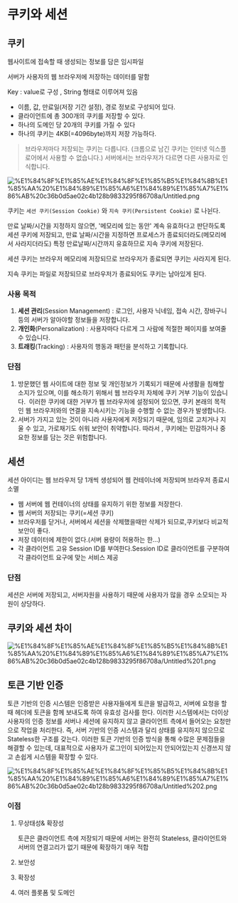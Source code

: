 # 쿠키와 세션

## 쿠키

웹사이트에 접속할 때 생성되는 정보를 담은 임시파일

서버가 사용자의 웹 브라우저에 저장하는 데이터를 말함

Key : value로 구성 , String 형태로 이루어져 있음

- 이름, 값, 만료일(저장 기간 설정), 경로 정보로 구성되어 있다.
- 클라이언트에 총 300개의 쿠키를 저장할 수 있다.
- 하나의 도메인 당 20개의 쿠키를 가질 수 있다
- 하나의 쿠키는 4KB(=4096byte)까지 저장 가능하다.

> 브라우저마다 저장되는 쿠키는 다릅니다. (크롬으로 남긴 쿠키는 인터넷 익스플로어에서 사용할 수 없습니다.)
서버에서는 브라우저가 다르면 다른 사용자로 인식합니다.

![%E1%84%8F%E1%85%AE%E1%84%8F%E1%85%B5%E1%84%8B%E1%85%AA%20%E1%84%89%E1%85%A6%E1%84%89%E1%85%A7%E1%86%AB%20c36b0d5ae02c4b128b9833295f86708a/Untitled.png](%E1%84%8F%E1%85%AE%E1%84%8F%E1%85%B5%E1%84%8B%E1%85%AA%20%E1%84%89%E1%85%A6%E1%84%89%E1%85%A7%E1%86%AB%20c36b0d5ae02c4b128b9833295f86708a/Untitled.png)

쿠키는 `세션 쿠키(Session Cookie)` 와 `지속 쿠키(Persistent Cookie)` 로 나뉜다.

만료 날짜/시간을 지정하지 않으면, '메모리에 있는 동안' 계속 유효하다고 판단하도록 세션 쿠키에 저장되고, 만료 날짜/시간을 지정하면 프로세스가 종료되더라도(메모리에서 사라지더라도) 특정 만료날짜/시간까지 유효하므로 지속 쿠키에 저장된다.

세션 쿠키는 브라우저 메모리에 저장되므로 브라우저가 종료되면 쿠키는 사라지게 된다.

지속 쿠키는 파일로 저장되므로 브라우저가 종료되어도 쿠키는 남아있게 된다.

### 사용 목적

1. **세션 관리**(Session Management) : 로그인, 사용자 닉네임, 접속 시간, 장바구니 등의 서버가 알아야할 정보들을 저장합니다.
2. **개인화**(Personalization) : 사용자마다 다르게 그 사람에 적절한 페이지를 보여줄 수 있습니다.
3. **트래킹**(Tracking) : 사용자의 행동과 패턴을 분석하고 기록합니다.

### 단점

1. 방문했던 웹 사이트에 대한 정보 및 개인정보가 기록되기 때문에 사생활을 침해할 소지가 있으며, 이를 해소하기 위해서 웹 브라우저 자체에 쿠키 거부 기능이 있습니다. 
이러한 쿠키에 대한 거부가 웹 브라우저에 설정되어 있으면,
쿠키 본래의 목적인 웹 브라우저와의 연결을 지속시키는 기능을 수행할 수 없는 경우가 발생합니다.
2. 서버가 가지고 있는 것이 아니라 사용자에게 저장되기 때문에, 임의로 고치거나 지울 수 있고, 가로채기도 쉬워 보안이 취약합니다. 따라서 , 쿠키에는 민감하거나 중요한 정보를 담는 것은 위험합니다.

## 세션

세션 아이디는 웹 브라우저 당 1개씩 생성되어 웹 컨테이너에 저장되며 브라우저 종료시 소멸

- 웹 서버에 웹 컨테이너의 상태를 유지하기 위한 정보를 저장한다.
- 웹 서버의 저장되는 쿠키(=세션 쿠키)
- 브라우저를 닫거나, 서버에서 세션을 삭제했을때만 삭제가 되므로,쿠키보다 비교적 보안이 좋다.
- 저장 데이터에 제한이 없다.(서버 용량이 허용하는 한...)
- 각 클라이언트 고유 Session ID를 부여한다.Session ID로 클라이언트를 구분하여 각 클라이언트 요구에 맞는 서비스 제공

### 단점

세션은 서버에 저장되고, 서버자원을 사용하기 때문에 사용자가 많을 경우 소모되는 자원이 상당하다.

## 쿠키와 세션 차이

![%E1%84%8F%E1%85%AE%E1%84%8F%E1%85%B5%E1%84%8B%E1%85%AA%20%E1%84%89%E1%85%A6%E1%84%89%E1%85%A7%E1%86%AB%20c36b0d5ae02c4b128b9833295f86708a/Untitled%201.png](%E1%84%8F%E1%85%AE%E1%84%8F%E1%85%B5%E1%84%8B%E1%85%AA%20%E1%84%89%E1%85%A6%E1%84%89%E1%85%A7%E1%86%AB%20c36b0d5ae02c4b128b9833295f86708a/Untitled%201.png)

## 토큰 기반 인증

토큰 기반의 인증 시스템은 인증받은 사용자들에게 토큰을 발급하고, 서버에 요청을 할 때 헤더에 토큰을 함께 보내도록 하여 유효성 검사를 한다. 이러한 시스템에서는 더이상 사용자의 인증 정보를 서버나 세션에 유지하지 않고 클라이언트 측에서 들어오는 요청만으로 작업을 처리한다. 즉, 서버 기반의 인증 시스템과 달리 상태를 유지하지 않으므로 Stateless한 구조를 갖는다. 이러한 토큰 기반의 인증 방식을 통해 수많은 문제점들을 해결할 수 있는데, 대표적으로 사용자가 로그인이 되어있는지 안되어있는지 신경쓰지 않고 손쉽게 시스템을 확장할 수 있다.

![%E1%84%8F%E1%85%AE%E1%84%8F%E1%85%B5%E1%84%8B%E1%85%AA%20%E1%84%89%E1%85%A6%E1%84%89%E1%85%A7%E1%86%AB%20c36b0d5ae02c4b128b9833295f86708a/Untitled%202.png](%E1%84%8F%E1%85%AE%E1%84%8F%E1%85%B5%E1%84%8B%E1%85%AA%20%E1%84%89%E1%85%A6%E1%84%89%E1%85%A7%E1%86%AB%20c36b0d5ae02c4b128b9833295f86708a/Untitled%202.png)

### 이점

1. 무상태성& 확장성

    토큰은 클라이언트 측에 저장되기 때문에 서버는 완전히 Stateless, 클라이언트와 서버의 연결고리가 없기 때문에 확장하기 매우 적합

2. 보안성
3. 확장성
4. 여러 플롯폼 및 도메인